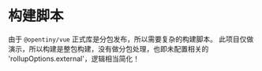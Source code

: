 # 构建脚本

由于 `@opentiny/vue` 正式库是分包发布，所以需要复杂的构建脚本。
此项目仅做演示，所以构建是整包构建，没有做分包处理，也即未配置相关的 'rollupOptions.external'，逻辑相当简化！